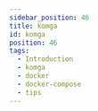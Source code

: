 ```yaml
---
sidebar_position: 46
title: komga
id: komga
position: 46
tags:
  - Introduction
  - komga
  - docker
  - docker-compose
  - tips
---
```

